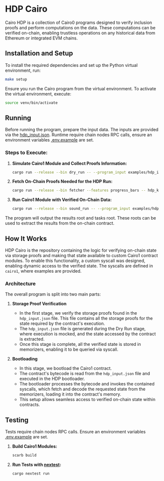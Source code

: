 # HDP Cairo

Cairo HDP is a collection of Cairo0 programs designed to verify inclusion proofs and perform computations on the data. These computations can be verified on-chain, enabling trustless operations on any historical data from Ethereum or integrated EVM chains.

## Installation and Setup

To install the required dependencies and set up the Python virtual environment, run:

```bash
make setup
```

Ensure you run the Cairo program from the virtual environment. To activate the virtual environment, execute:

```bash
source venv/bin/activate
```

## Running

Before running the program, prepare the input data. The inputs are provided via the [hdp_input.json](examples/hdp_input.json).
Runtime require chain nodes RPC calls, ensure an environment variables [.env.example](.env.example) are set.

### Steps to Execute:

1. **Simulate Cairo1 Module and Collect Proofs Information:**
   ```bash
   cargo run --release --bin dry_run -- --program_input examples/hdp_input.json --program_output hdp_keys.json --layout starknet_with_keccak
   ```

2. **Fetch On-Chain Proofs Needed for the HDP Run:**
   ```bash
   cargo run --release --bin fetcher --features progress_bars -- hdp_keys.json --program_output hdp_proofs.json
   ```

3. **Run Cairo1 Module with Verified On-Chain Data:**
   ```bash
   cargo run --release --bin sound_run -- --program_input examples/hdp_input.json --program_proofs hdp_proofs.json --print_output --layout starknet_with_keccak --cairo_pie_output pie.zip
   ```

The program will output the results root and tasks root. These roots can be used to extract the results from the on-chain contract.

## How It Works

HDP Cairo is the repository containing the logic for verifying on-chain state via storage proofs and making that state available to custom Cairo1 contract modules. To enable this functionality, a custom syscall was designed, enabling dynamic access to the verified state. The syscalls are defined in `cairo1`, where examples are provided.

### Architecture

The overall program is split into two main parts:

1. **Storage Proof Verification**
   - In the first stage, we verify the storage proofs found in the `hdp_input.json` file. This file contains all the storage proofs for the state required by the contract's execution.
   - The `hdp_input.json` file is generated during the Dry Run stage, where execution is mocked, and the state accessed by the contract is extracted.
   - Once this stage is complete, all the verified state is stored in memorizers, enabling it to be queried via syscall.

2. **Bootloading**
   - In this stage, we bootload the Cairo1 contract.
   - The contract's bytecode is read from the `hdp_input.json` file and executed in the HDP bootloader.
   - The bootloader processes the bytecode and invokes the contained syscalls, which fetch and decode the requested state from the memorizers, loading it into the contract's memory.
   - This setup allows seamless access to verified on-chain state within contracts.

## Testing

Tests require chain nodes RPC calls. Ensure an environment variables [.env.example](.env.example) are set.

1. **Build Cairo1 Modules:**
   ```bash
   scarb build
   ```

2. **Run Tests with [nextest](https://nexte.st/):**
   ```bash
   cargo nextest run
   ```

